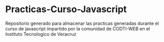 # Practicas-Curso-Javascript
Repositorio generado para almacenar las practicas generadas durante el curso de javascript impartido por la comunidad de CODTI-WEB en el Instituto Tecnologico de Veracruz
